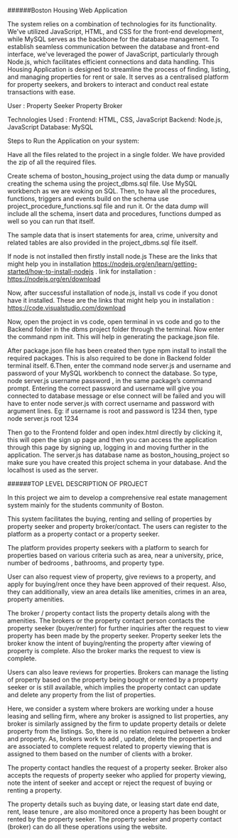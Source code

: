 ######Boston Housing Web Application

The system relies on a combination of technologies for its functionality. We've utilized JavaScript, HTML, and CSS for the front-end development, while MySQL serves as the backbone for the database management. To establish seamless communication between the database and front-end interface, we've leveraged the power of JavaScript, particularly through Node.js, which facilitates efficient connections and data handling. This Housing Application is designed to streamline the process of finding, listing, and managing properties for rent or sale. It serves as a centralised platform for property seekers, and brokers to interact and conduct real estate transactions with ease.

User : Property Seeker Property Broker

Technologies Used : Frontend: HTML, CSS, JavaScript Backend: Node.js, JavaScript Database: MySQL

Steps to Run the Application on your system:

Have all the files related to the project in a single folder. We have provided the zip of all the required files.

Create schema of boston_housing_project using the data dump or manually creating the schema using the project_dbms.sql file. Use MySQL workbench as we are woking on SQL. Then, to have all the procedures, functions, triggers and events build on the schema use project_procedure_functions.sql file and run it. Or the data dump will include all the schema, insert data and procedures, functions dumped as well so you can run that itself.

The sample data that is insert statements for area, crime, university and related tables are also provided in the project_dbms.sql file itself.

If node is not installed then firstly install node.js These are the links that might help you in installation https://nodejs.org/en/learn/getting-started/how-to-install-nodejs . link for installation : https://nodejs.org/en/download

Now, after successful installation of node.js, install vs code if you donot have it installed. These are the links that might help you in installation : https://code.visualstudio.com/download

Now, open the project in vs code, open terminal in vs code and go to the Backend folder in the dbms project folder through the terminal. Now enter the command npm init. This will help in generating the package.json file.

After package.json file has been created then type npm install to install the required packages. This is also required to be done in Backend folder terminal itself.
6.Then, enter the command node server.js and username and password of your MySQL workbench to connect the database. So type, node server.js username password , in the same package’s command prompt. Entering the correct password and username will give you connected to database message or else connect will be failed and you will have to enter node server.js with correct username and password with argument lines. Eg: if username is root and password is 1234 then, type node server.js root 1234

Then go to the Frontend folder and open index.html directly by clicking it, this will open the sign up page and then you can access the application through this page by signing up, logging in and moving further in the application.
The server.js has database name as boston_housing_project so make sure you have created this project schema in your database. And the localhost is used as the server.

######TOP LEVEL DESCRIPTION OF PROJECT

In this project we aim to develop a comprehensive real estate management
system mainly for the students community of Boston.

This system facilitates the buying, renting and selling of properties by property
seeker and property broker/contact. The users can register to the platform as
a property contact or a property seeker.

The platform provides property seekers with a platform to search for
properties based on various criteria such as area, near a university, price,
number of bedrooms , bathrooms, and property type.

User can also request view of property, give reviews to a property, and apply for
buying/rent once they have been approved of their request.
Also, they can additionally, view an area details like amenities, crimes in an area,
property amenities.

The broker / property contact lists the property details along with the amenities.
The brokers or the property contact person contacts the property seeker
(buyer/renter) for further inquiries after the request to view property has been
made by the property seeker. Property seeker lets the broker know the intent of
buying/renting the property after viewing of property is complete. Also the broker
marks the request to view is complete.

Users can also leave reviews for properties.
Brokers can manage the listing of property based on the property being bought or
rented by a property seeker or is still available, which implies the property contact
can update and delete any property from the list of properties.

Here, we consider a system where brokers are working under a house leasing and
selling firm, where any broker is assigned to list properties, any broker is similarly
assigned by the firm to update property details or delete property from the listings.
So, there is no relation required between a broker and property. As, brokers work to
add , update, delete the properties and are associated to complete request related
to property viewing that is assigned to them based on the number of clients with a
broker.

The property contact handles the request of a property seeker. Broker also
accepts the requests of property seeker who applied for property viewing, note
the intent of seeker and accept or reject the request of buying or renting a
property.

The property details such as buying date, or leasing start date end date, rent,
lease tenure , are also monitored once a property has been bought or rented
by the property seeker. The property seeker and property contact (broker) can
do all these operations using the website.
